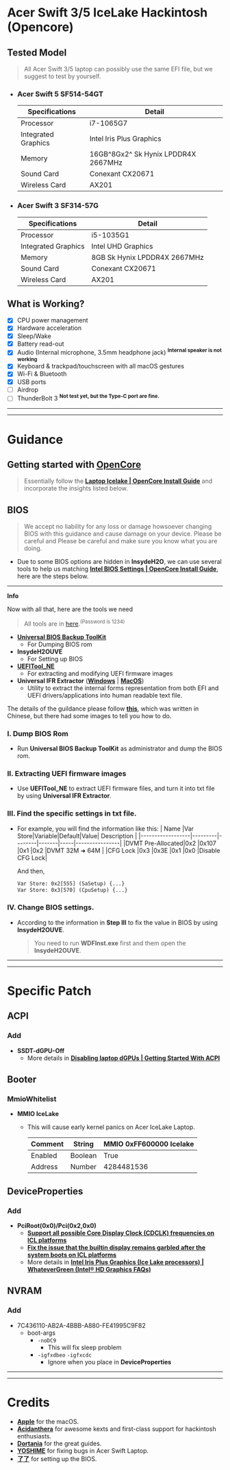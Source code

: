 # Acer Swift 3/5 IceLake Hackintosh (Opencore)

## Tested Model

> All Acer Swift 3/5 laptop can possibly use the same EFI file, but we suggest to test by yourself.


- ### **Acer Swift 5 SF514-54GT**
    |  Specifications   |              Detail               |
    |-------------------|-----------------------------------|
    |Processor          |i7-1065G7                          |
    |Integrated Graphics|Intel Iris Plus Graphics           |
    |Memory             |16GB^8Gx2^ Sk Hynix LPDDR4X 2667MHz|
    |Sound Card         |Conexant CX20671                   |
    |Wireless Card      |AX201                              |

    
- ### **Acer Swift 3 SF314-57G**
    |  Specifications   |              Detail               |
    |-------------------|-----------------------------------|
    |Processor          |i5-1035G1                          |
    |Integrated Graphics|Intel UHD Graphics                 |
    |Memory             |8GB Sk Hynix LPDDR4X 2667MHz       |
    |Sound Card         |Conexant CX20671                   |
    |Wireless Card      |AX201                              |
    

## What is Working?
- [x] CPU power management
- [x] Hardware acceleration
- [x] Sleep/Wake
- [x] Battery read-out
- [x] Audio (Internal microphone, 3.5mm headphone jack) <sup>**Internal speaker is not working**</sup>
- [x] Keyboard & trackpad/touchscreen with all macOS gestures
- [x] Wi-Fi & Bluetooth
- [x] USB ports
- [ ] Airdrop
- [ ] ThunderBolt 3 <sup>**Not test yet, but the Type-C port are fine.**</sup>

---
---
# Guidance
## Getting started with [OpenCore](https://dortania.github.io/OpenCore-Install-Guide/)

> Essentially follow the [**Laptop Icelake | OpenCore Install Guide**](https://dortania.github.io/OpenCore-Install-Guide/config-laptop.plist/icelake.html#starting-point) and incorporate the insights listed below.


## BIOS

> We accept no liability for any loss or damage howsoever changing BIOS with this guidance and cause damage on your device. Please be careful and Please be careful and make sure you know what you are doing.


- Due to some BIOS options are hidden in **InsydeH2O**, we can use several tools to help us matching [**Intel BIOS Settings | OpenCore Install Guide**](https://dortania.github.io/OpenCore-Install-Guide/config-laptop.plist/icelake.html#intel-bios-settings), here are the steps below.

***
**Info**

Now with all that, here are the tools we need
> All tools are in [here](https://link.zhihu.com/?target=https%3A//pan.baidu.com/s/1wrPMd3yAIhplg8v0mZhzhQ).<sup>(Password is 1234)</sup>

- [**Universal BIOS Backup ToolKit**](https://m.majorgeeks.com/mg/getmirror/universal_bios_backup_toolkit,1.html)
    - For Dumping BIOS rom
- **InsydeH2OUVE**
    - For Setting up BIOS
- [**UEFITool_NE**](https://github.com/LongSoft/UEFITool/releases)
    - For extracting and modifying UEFI firmware images
- **Universal IFR Extractor** ([**Windows**](http://bios-mods.com/pub/donovan6000/Software/Universal%20IFR%20Extractor/Universal%20IFR%20Extractor.exe) | [**MacOS**](https://github.com/LongSoft/Universal-IFR-Extractor/releases/tag/0.3.7))
    - Utility to extract the internal forms representation from both EFI and UEFI drivers/applications into human readable text file.

The details of the guildance please follow [**this**](https://zhuanlan.zhihu.com/p/266400995), which was written in Chinese, but there had some images to tell you how to do.

### **I. Dump BIOS Rom**
- Run **Universal BIOS Backup ToolKit** as administrator and dump the BIOS rom.

### **II. Extracting UEFI firmware images**
- Use **UEFITool_NE** to extract UEFI firmware files, and turn it into txt file by using **Universal IFR Extractor**.

### **III. Find the specific settings in txt file.**
- For example, you will find the information like this:
    |       Name       |Var Store|Variable|Default|Value|  Description   |
    |------------------|---------|--------|-------|-----|----------------|
    |DVMT Pre-Allocated|0x2      |0x107   |0x1    |0x2  |DVMT 32M ➜ 64M  |
    |CFG Lock          |0x3      |0x3E    |0x1    |0x0  |Disable CFG Lock|
    
    And then,
    
    ```txt
    Var Store: 0x2[555] (SaSetup) {...}
    Var Store: 0x3[570] (CpuSetup) {...}
    ```
    
### **IV. Change BIOS settings.**
- According to the information in **Step III** to fix the value in BIOS by using **InsydeH2OUVE**.

    > You need to run **WDFInst.exe** first and them open the **InsydeH2OUVE**.

---
---
# Specific Patch

## ACPI
### Add
- **SSDT-dGPU-Off**
    - More details in [**Disabling laptop dGPUs | Getting Started With ACPI**](https://dortania.github.io/Getting-Started-With-ACPI/Laptops/laptop-disable.html#disabling-laptop-dgpus-ssdt-dgpu-off-nohybgfx)

## Booter
### MmioWhitelist
- **MMIO IceLake**
    - This will cause early kernel panics on Acer IceLake Laptop.

        |Comment|String |MMIO 0xFF600000 Icelake|
        |-------|-------|-----------------------|
        |Enabled|Boolean|True                   |
        |Address|Number |4284481536             |

## DeviceProperties
### Add
- **PciRoot(0x0)/Pci(0x2,0x0)**
   - [**Support all possible Core Display Clock (CDCLK) frequencies on ICL platforms**](https://github.com/acidanthera/WhateverGreen/blob/master/Manual/FAQ.IntelHD.en.md#support-all-possible-core-display-clock-cdclk-frequencies-on-icl-platforms)
   - [**Fix the issue that the builtin display remains garbled after the system boots on ICL platforms**](https://github.com/acidanthera/WhateverGreen/blob/master/Manual/FAQ.IntelHD.en.md#fix-the-issue-that-the-builtin-display-remains-garbled-after-the-system-boots-on-icl-platforms)
   - More details in [**Intel Iris Plus Graphics (Ice Lake processors) | WhateverGreen (Intel® HD Graphics FAQs)**](https://github.com/acidanthera/WhateverGreen/blob/master/Manual/FAQ.IntelHD.en.md#intel-iris-plus-graphics-ice-lake-processors)

## NVRAM
### Add
- 7C436110-AB2A-4BBB-A880-FE41995C9F82
    - boot-args
        - `-noDC9` 	
            - This will fix sleep problem
        - `-igfxdbeo` `-igfxcdc`
            - Ignore when you place in **DeviceProperties**

---
---
# Credits
- [**Apple**](https://www.apple.com/tw/) for the macOS.
- [**Acidanthera**](https://github.com/acidanthera) for awesome kexts and first-class support for hackintosh enthusiasts.
- [**Dortania**](https://github.com/dortania) for the great guides.
- [**YOSHIME**]() for fixing bugs in Acer Swift Laptop.
- [**了了**](https://www.zhihu.com/people/xiao-zu-5-49) for setting up the BIOS.


